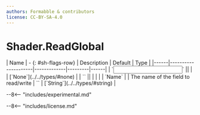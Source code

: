```yaml
---
authors: Formabble & contributors
license: CC-BY-SA-4.0
---
```



# Shader.ReadGlobal

<div class="sh-parameters" markdown="1">
| Name | - {: #sh-flags-row} | Description | Default | Type |
|------|---------------------|-------------|---------|------|
| `<input>` || | | [`None`](../../types/#none) |
| `<output>` || | |  |
| `Name` |  | The name of the field to read/write | `` | [`String`](../../types/#string) |

</div>

--8<-- "includes/experimental.md"



--8<-- "includes/license.md"

